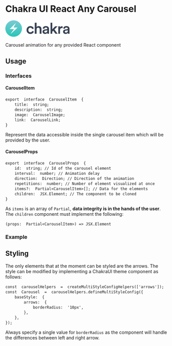 
# Chakra UI React Any Carousel

<a alt="ChakraUI logo" href="https://github.com/chakra-ui/chakra-ui"  target="_blank" rel="noreferrer"><img  src="https://raw.githubusercontent.com/chakra-ui/chakra-ui/main/media/logo-colored@2x.png?raw=true"  width="200"></a>

Carousel animation for any provided React component

## Usage

### Interfaces

#### CarouselItem

    export  interface  CarouselItem  {
		title:  string;
		description:  string;
		image:  CarouselImage;
		link:  CarouselLink;
	}
Represent the data accessible inside the single carousel item which will be provided by the user.

#### CarouselProps

    export  interface  CarouselProps  {
		id:  string; // Id of the carousel element
		interval:  number; // Animation delay
		direction:  Direction; // Direction of the animation
		repetitions:  number; // Number of element visualized at once
		items?:  Partial<CarouselItem>[]; // Data for the elements
		children:  JSX.Element; // The component to be cloned
	}

As `items` is an array of `Partial`, **data integrity is in the hands of the user**.
The `children` component must implement the following:

    (props:  Partial<CarouselItem>) => JSX.Element

### Example

## Styling
The only elements that at the moment can be styled are the arrows.
The style can be modified by implementing a ChakraUI theme component as follows:

    const  carouselHelpers  =  createMultiStyleConfigHelpers(['arrows']);
	const  Carousel  =  carouselHelpers.defineMultiStyleConfig({
		baseStyle:  {
			arrows:  {
				borderRadius:  '10px',
			},
		},
	});

 Always specify a single value for `borderRadius` as the component will handle the differences between left and right arrow.
